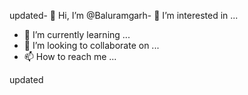 updated- 👋 Hi, I’m @Baluramgarh- 👀 I’m interested in ...
- 🌱 I’m currently learning ...
- 💞️ I’m looking to collaborate on ...
- 📫 How to reach me ...

<!---
Baluramgarh/Baluramgarh is a ✨ special ✨ repository because its `README.md` (this file) appears on your GitHub profile.
You can click the Preview link to take a look at your changes.
--->
updated

